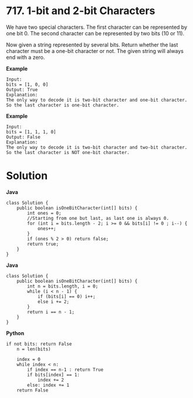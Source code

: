 # 717. 1-bit and 2-bit Characters
We have two special characters. The first character can be represented by one bit 0. The second character can be represented 
by two bits (10 or 11).

Now given a string represented by several bits. Return whether the last character must be a one-bit character or not. The 
given string will always end with a zero.

**Example**
```
Input: 
bits = [1, 0, 0]
Output: True
Explanation: 
The only way to decode it is two-bit character and one-bit character. So the last character is one-bit character.
```

**Example**
```
Input: 
bits = [1, 1, 1, 0]
Output: False
Explanation: 
The only way to decode it is two-bit character and two-bit character. So the last character is NOT one-bit character.
```

# Solution
**Java**
```
class Solution {
    public boolean isOneBitCharacter(int[] bits) {
        int ones = 0;
        //Starting from one but last, as last one is always 0.
        for (int i = bits.length - 2; i >= 0 && bits[i] != 0 ; i--) { 
            ones++;
        }
        if (ones % 2 > 0) return false; 
        return true;
    }
}
```

**Java**
```
class Solution {
    public boolean isOneBitCharacter(int[] bits) {
        int n = bits.length, i = 0;
        while (i < n - 1) {
            if (bits[i] == 0) i++;
            else i += 2;
        }
        return i == n - 1;
    }
}
```

**Python**
```
if not bits: return False
    n = len(bits)
    
    index = 0
    while index < n:
        if index == n-1 : return True
        if bits[index] == 1: 
            index += 2              
        else: index += 1
    return False
```

